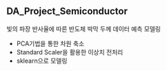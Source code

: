 ## DA_Project_Semiconductor  
빛의 파장 반사율에 따른 반도체 박막 두께 데이터 예측 모델링  
- PCA기법을 통한 차원 축소      
- Standard Scaler을 활용한 이상치 전처리    
- sklearn으로 모델링    
